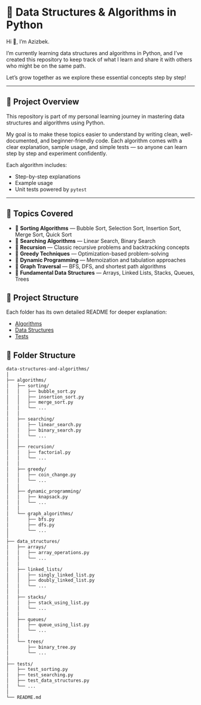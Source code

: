 # 🧠 Data Structures & Algorithms in Python

Hi 👋, I’m Azizbek.

I’m currently learning data structures and algorithms in Python, and I’ve created this repository to keep track of what I learn and share it with others who might be on the same path.

Let’s grow together as we explore these essential concepts step by step!

---

## 📖 Project Overview

This repository is part of my personal learning journey in mastering data structures and algorithms using Python.

My goal is to make these topics easier to understand by writing clean, well-documented, and beginner-friendly code.
Each algorithm comes with a clear explanation, sample usage, and simple tests — so anyone can learn step by step and experiment confidently.

Each algorithm includes:
- Step-by-step explanations  
- Example usage  
- Unit tests powered by `pytest`

---

## 🧠 Topics Covered

- 🔹 **Sorting Algorithms** — Bubble Sort, Selection Sort, Insertion Sort, Merge Sort, Quick Sort  
- 🔹 **Searching Algorithms** — Linear Search, Binary Search  
- 🔹 **Recursion** — Classic recursive problems and backtracking concepts  
- 🔹 **Greedy Techniques** — Optimization-based problem-solving  
- 🔹 **Dynamic Programming** — Memoization and tabulation approaches  
- 🔹 **Graph Traversal** — BFS, DFS, and shortest path algorithms  
- 🔹 **Fundamental Data Structures** — Arrays, Linked Lists, Stacks, Queues, Trees

## 📂 Project Structure

Each folder has its own detailed README for deeper explanation:

- [Algorithms](./algorithms/README.md)
- [Data Structures](./data_structures/README.md)
- [Tests](./tests/README.md)

## 📂 Folder Structure

```bash
data-structures-and-algorithms/
│
├── algorithms/
│   ├── sorting/
│   │   ├── bubble_sort.py
│   │   ├── insertion_sort.py
│   │   ├── merge_sort.py
│   │   └── ...
│   │
│   ├── searching/
│   │   ├── linear_search.py
│   │   ├── binary_search.py
│   │   └── ...
│   │
│   ├── recursion/
│   │   ├── factorial.py
│   │   └── ...
│   │
│   ├── greedy/
│   │   ├── coin_change.py
│   │   └── ...
│   │
│   ├── dynamic_programming/
│   │   ├── knapsack.py
│   │   └── ...
│   │
│   └── graph_algorithms/
│       ├── bfs.py
│       ├── dfs.py
│       └── ...
│
├── data_structures/
│   ├── arrays/
│   │   ├── array_operations.py
│   │   └── ...
│   │
│   ├── linked_lists/
│   │   ├── singly_linked_list.py
│   │   ├── doubly_linked_list.py
│   │   └── ...
│   │
│   ├── stacks/
│   │   ├── stack_using_list.py
│   │   └── ...
│   │
│   ├── queues/
│   │   ├── queue_using_list.py
│   │   └── ...
│   │
│   └── trees/
│       ├── binary_tree.py
│       └── ...
│
├── tests/
│   ├── test_sorting.py
│   ├── test_searching.py
│   ├── test_data_structures.py
│   └── ...
│
└── README.md
```


